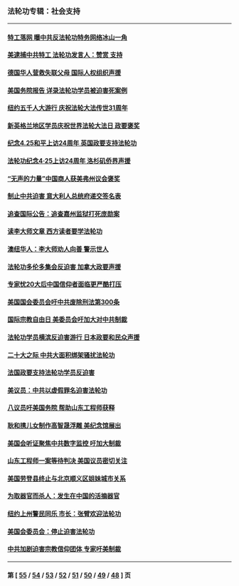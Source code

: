 ### 法轮功专辑：社会支持
---
#### [特工落网 曝中共反法轮功特务网络冰山一角](../../pages/nf4386/n14006412.md?06070430) 
#### [美逮捕中共特工 法轮功发言人：赞赏 支持](../../pages/nf4386/n14005107.md?06070430) 
#### [德国华人营救失联父母 国际人权组织声援](../../pages/nf4386/n14002019.md?06070430) 
#### [美国务院报告 详录法轮功学员被迫害死案例](../../pages/nf4386/n13997752.md?06070430) 
#### [纽约五千人大游行 庆祝法轮大法传世31周年](../../pages/nf4386/n13995110.md?06070430) 
#### [新英格兰地区学员庆祝世界法轮大法日 政要褒奖](../../pages/nf4386/n13990800.md?06070430) 
#### [纪念4.25和平上访24周年 英国政要支持法轮功](../../pages/nf4386/n13984057.md?06070430) 
#### [法轮功纪念4·25上访24周年 洛杉矶侨界声援](../../pages/nf4386/n13978796.md?06070430) 
#### [“无声的力量”中国商人获美弗州议会褒奖](../../pages/nf4386/n13941208.md?06070430) 
#### [制止中共迫害 意大利人总统府递交签名表](../../pages/nf4386/n13933726.md?06070430) 
#### [追查国际公告：追查嘉州监狱打死庞勋案](../../pages/nf4386/n13933461.md?06070430) 
#### [读李大师文章 西方读者要学法轮功](../../pages/nf4386/n13925142.md?06070430) 
#### [澳纽华人：李大师劝人向善 警示世人](../../pages/nf4386/n13924146.md?06070430) 
#### [法轮功多伦多集会反迫害 加拿大政要声援](../../pages/nf4386/n13881303.md?06070430) 
#### [专家忧20大后中国信仰者面临更严酷打压](../../pages/nf4386/n13874993.md?06070430) 
#### [美国国会委员会吁中共废除刑法第300条](../../pages/nf4386/n13868121.md?06070430) 
#### [国际宗教自由日 美委员会吁加大对中共制裁](../../pages/nf4386/n13855021.md?06070430) 
#### [法轮功学员横滨反迫害游行 日本政要和民众声援](../../pages/nf4386/n13847132.md?06070430) 
#### [二十大之际 中共大面积绑架骚扰法轮功](../../pages/nf4386/n13846381.md?06070430) 
#### [法国政要支持法轮功学员反迫害](../../pages/nf4386/n13841970.md?06070430) 
#### [美议员：中共以虚假罪名迫害法轮功](../../pages/nf4386/n13841083.md?06070430) 
#### [八议员吁美国务院 帮助山东工程师获释](../../pages/nf4386/n13836379.md?06070430) 
#### [耿和携儿女制作高智晟浮雕 美纪念馆展出](../../pages/nf4386/n13829624.md?06070430) 
#### [美国会听证聚焦中共数字监控 吁加大制裁](../../pages/nf4386/n13825083.md?06070430) 
#### [山东工程师一案等待判决 美国议员密切关注](../../pages/nf4386/n13815065.md?06070430) 
#### [美国劳登县终止与北京顺义区姐妹城市关系](../../pages/nf4386/n13811030.md?06070430) 
#### [为取器官而杀人：发生在中国的活摘器官](../../pages/nf4386/n13794731.md?06070430) 
#### [纽约上州警民同乐 市长：张臂欢迎法轮功](../../pages/nf4386/n13794375.md?06070430) 
#### [美国会委员会：停止迫害法轮功](../../pages/nf4386/n13788164.md?06070430) 
#### [中共加剧迫害宗教信仰团体 专家吁美制裁](../../pages/nf4386/n13780252.md?06070430) 

---
#### 第 [ [55](./55.md?06070430) / [54](./54.md?06070430) / [53](./53.md?06070430) / [52](./52.md?06070430) / [51](./51.md?06070430) / [50](./50.md?06070430) / [49](./49.md?06070430) / [48](./48.md?06070430) ] 页
